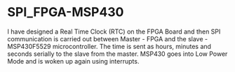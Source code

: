 # SPI_FPGA-MSP430
I have designed a Real Time Clock (RTC) on the FPGA Board and then SPI communication is carried out between Master - FPGA and the slave - MSP430F5529 microcontroller. 
The time is sent as hours, minutes and seconds serially to the slave from the master. 
MSP430 goes into Low Power Mode and is woken up again using interrupts.
